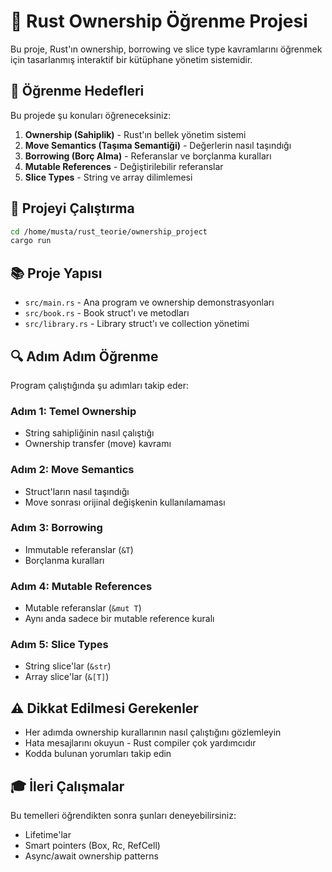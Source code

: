 # 🦀 Rust Ownership Öğrenme Projesi

Bu proje, Rust'ın ownership, borrowing ve slice type kavramlarını öğrenmek için tasarlanmış interaktif bir kütüphane yönetim sistemidir.

## 🎯 Öğrenme Hedefleri

Bu projede şu konuları öğreneceksiniz:

1. **Ownership (Sahiplik)** - Rust'ın bellek yönetim sistemi
2. **Move Semantics (Taşıma Semantiği)** - Değerlerin nasıl taşındığı
3. **Borrowing (Borç Alma)** - Referanslar ve borçlanma kuralları
4. **Mutable References** - Değiştirilebilir referanslar
5. **Slice Types** - String ve array dilimlemesi

## 🚀 Projeyi Çalıştırma

```bash
cd /home/musta/rust_teorie/ownership_project
cargo run
```

## 📚 Proje Yapısı

- `src/main.rs` - Ana program ve ownership demonstrasyonları
- `src/book.rs` - Book struct'ı ve metodları
- `src/library.rs` - Library struct'ı ve collection yönetimi

## 🔍 Adım Adım Öğrenme

Program çalıştığında şu adımları takip eder:

### Adım 1: Temel Ownership
- String sahipliğinin nasıl çalıştığı
- Ownership transfer (move) kavramı

### Adım 2: Move Semantics
- Struct'ların nasıl taşındığı
- Move sonrası orijinal değişkenin kullanılamaması

### Adım 3: Borrowing
- Immutable referanslar (`&T`)
- Borçlanma kuralları

### Adım 4: Mutable References
- Mutable referanslar (`&mut T`)
- Aynı anda sadece bir mutable reference kuralı

### Adım 5: Slice Types
- String slice'lar (`&str`)
- Array slice'lar (`&[T]`)

## ⚠️ Dikkat Edilmesi Gerekenler

- Her adımda ownership kurallarının nasıl çalıştığını gözlemleyin
- Hata mesajlarını okuyun - Rust compiler çok yardımcıdır
- Kodda bulunan yorumları takip edin

## 🎓 İleri Çalışmalar

Bu temelleri öğrendikten sonra şunları deneyebilirsiniz:
- Lifetime'lar
- Smart pointers (Box, Rc, RefCell)
- Async/await ownership patterns